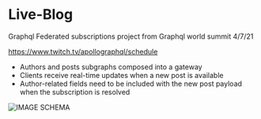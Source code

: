 # Live-Blog

Graphql Federated subscriptions project from Graphql world summit 4/7/21

https://www.twitch.tv/apollographql/schedule


* Authors and posts subgraphs composed into a gateway
* Clients receive real-time updates when a new post is available
* Author-related fields need to be included with the new post 
payload when the subscription is resolved 

![IMAGE SCHEMA ](https://github.com/dangolbeeker/images/graphs.png)

